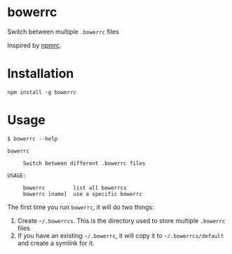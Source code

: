 # bowerrc

Switch between multiple `.bowerrc` files

Inspired by [npmrc][].

# Installation

    npm install -g bowerrc

# Usage

    $ bowerrc --help

    bowerrc

         Switch between different .bowerrc files

    USAGE:

         bowerrc         list all bowerrcs
         bowerrc [name]  use a specific bowerrc

The first time you run `bowerrc`, it will do two things:

1.  Create `~/.bowerrcs`. This is the directory used to store multiple
    `.bowerrc` files
2.  If you have an existing `~/.bowerrc`, it will copy it to
    `~/.bowerrcs/default` and create a symlink for it.

  [npmrc]: https://github.com/deoxxa/npmrc
